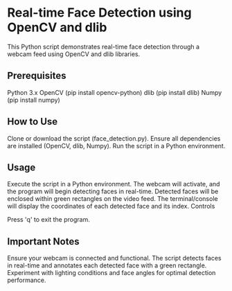 <h1>Real-time Face Detection using OpenCV and dlib</h1>
This Python script demonstrates real-time face detection through a webcam feed using OpenCV and dlib libraries.

<h2>Prerequisites</h2>

Python 3.x
OpenCV (pip install opencv-python)
dlib (pip install dlib)
Numpy (pip install numpy)


<h2>How to Use</h2>

Clone or download the script (face_detection.py).
Ensure all dependencies are installed (OpenCV, dlib, Numpy).
Run the script in a Python environment.


<h2>Usage</h2>

Execute the script in a Python environment.
The webcam will activate, and the program will begin detecting faces in real-time.
Detected faces will be enclosed within green rectangles on the video feed.
The terminal/console will display the coordinates of each detected face and its index.
Controls

Press 'q' to exit the program.

<h2>Important Notes</h2>

Ensure your webcam is connected and functional.
The script detects faces in real-time and annotates each detected face with a green rectangle.
Experiment with lighting conditions and face angles for optimal detection performance.
